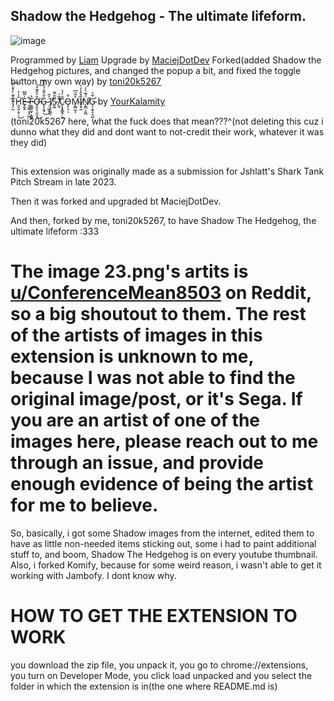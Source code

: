 <h2> Shadow the Hedgehog - The ultimate lifeform. </h2>

![image](https://github.com/user-attachments/assets/74cab66d-3f26-4098-b8bd-0fbf141e62ce)


Programmed by [Liam](https://www.youtube.com/@puffbee21)
Upgrade by [MaciejDotDev](https://github.com/MaciejDotDev/)
Forked(added Shadow the Hedgehog pictures, and changed the popup a bit, and fixed the toggle button my own way) by [toni20k5267](https://github.com/toni20k5267/)



T̵̡̤̰̑͊̀̓̌̀͂͝H̷̛͈͉͈͕̥̹̆̾͐͜E̶̡̬̥̍͌͆ ̴̞̮͍̣͉̗̺͋F̵͈̳͈̰̩͔͇̞̔Ơ̶̡̼̞̦̱̤̝̌̓͒͊̽͘͜͠G̴̢͎̭̘̑̂̑͋̉̎̓͆͜ ̷̤̣͖͙͎͗̆̄Ị̸͔̙̯̰̕ͅS̷̱͖̃̆͌ ̸̤̭͊̃͑̕C̷̙͓̟͇̭̦̫̐̓̔Ȯ̵̡̦͉̎ͅM̴̢̻̺͎̊̃̆͆͘Ǐ̸͕̘̰̽̂̍̓̀N̸̢̛̻̦͈͖̈́͊̀̓Ġ̴̛̖̦̱̟̘͙̺̣̃̉ by [YourKalamity](https://github.com/YourKalamity/)



(toni20k5267 here, what the fuck does that mean???^(not deleting this cuz i dunno what they did and dont want to not-credit their work, whatever it was they did)
<br />

## 

This extension was originally made as a submission for Jshlatt's Shark Tank Pitch Stream in late 2023.

Then it was forked and upgraded bt MaciejDotDev.

And then, forked by me, toni20k5267, to have Shadow The Hedgehog, the ultimate lifeform :333

# The image 23.png's artits is [u/ConferenceMean8503](https://www.reddit.com/user/ConferenceMean8503/) on Reddit, so a big shoutout to them. The rest of the artists of images in this extension is unknown to me, because I was not able to find the original image/post, or it's Sega. If you are an artist of one of the images here, please reach out to me through an issue, and provide enough evidence of being the artist for me to believe.


So, basically, i got some Shadow images from the internet, edited them to have as little non-needed items sticking out, some i had to paint additional stuff to, and boom, Shadow The Hedgehog is on every youtube thumbnail. Also, i forked Komify, because for some weird reason, i wasn't able to get it working with Jambofy. I dont know why.

# HOW TO GET THE EXTENSION TO WORK
you download the zip file, you unpack it, you go to chrome://extensions, you turn on Developer Mode, you click load unpacked and you select the folder in which the extension is in(the one where README.md is)
